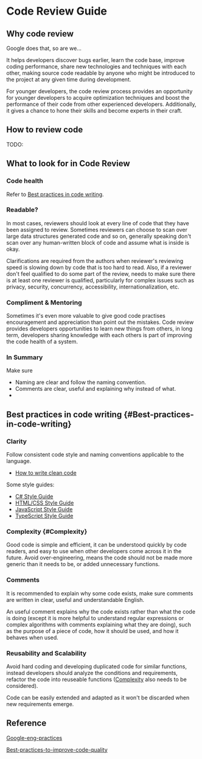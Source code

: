 # Code Review Guide

## Why code review

Google does that, so are we...

It helps developers discover bugs earlier, learn the code base, improve coding performance, share new technologies and techniques with each other, making source code readable by anyone who might be introduced to the project at any given time during development.

For younger developers, the code review process provides an opportunity for younger developers to acquire optimization techniques and boost the performance of their code from other experienced developers. Additionally, it gives a chance to hone their skills and become experts in their craft.

## How to review code

TODO:

## What to look for in Code Review

### Code health

Refer to [Best practices in code writing](#Best-practices-in-code-writing).

### Readable?

In most cases, reviewers should look at every line of code that they have been assigned to review. Sometimes reviewers can choose to scan over large data structures generated code and so on, generally speaking don't scan over any human-written block of code and assume what is inside is okay.

Clarifications are required from the authors when reviewer's reviewing speed is slowing down by code that is too hard to read. Also, if a reviewer don't feel qualified to do some part of the review, needs to make sure there is at least one reviewer is qualified, particularly for complex issues such as privacy, security, concurrency, accessibility, internationalization, etc.

### Compliment & Mentoring

Sometimes it's even more valuable to give good code practises encouragement and appreciation than point out the mistakes. Code review provides developers opportunities to learn new things from others, in long term, developers sharing knowledge with each others is part of improving the code health of a system.

### In Summary

Make sure

- Naming are clear and follow the naming convention.
- Comments are clear, useful and explaining why instead of what.
-

## Best practices in code writing {#Best-practices-in-code-writing}

### Clarity

Follow consistent code style and naming conventions applicable to the language.

- [How to write clean code](./Clean_Code.pdf)

Some style guides:

- [C# Style Guide](https://google.github.io/styleguide/csharp-style.html)
- [HTML/CSS Style Guide](https://google.github.io/styleguide/htmlcssguide.html)
- [JavaScript Style Guide](https://google.github.io/styleguide/jsguide.html)
- [TypeScript Style Guide](https://google.github.io/styleguide/tsguide.html)

### Complexity {#Complexity}

Good code is simple and efficient, it can be understood quickly by code readers, and easy to use when other developers come across it in the future. Avoid over-engineering, means the code should not be made more generic than it needs to be, or added unnecessary functions.

### Comments

It is recommended to explain why some code exists, make sure comments are written in clear, useful and understandable English.

An useful comment explains why the code exists rather than what the code is doing (except it is more helpful to understand regular expressions or complex algorithms with comments explaining what they are doing), such as the purpose of a piece of code, how it should be used, and how it behaves when used.

### Reusability and Scalability

Avoid hard coding and developing duplicated code for similar functions, instead developers should analyze the conditions and requirements, refactor the code into reuseable functions ([Complexity](#Complexity) also needs to be considered).

Code can be easily extended and adapted as it won't be discarded when new requirements emerge.

## Reference

[Google-eng-practices](https://google.github.io/eng-practices)

[Best-practices-to-improve-code-quality](https://www.encora.com/insights/best-practices-to-improve-code-quality)
